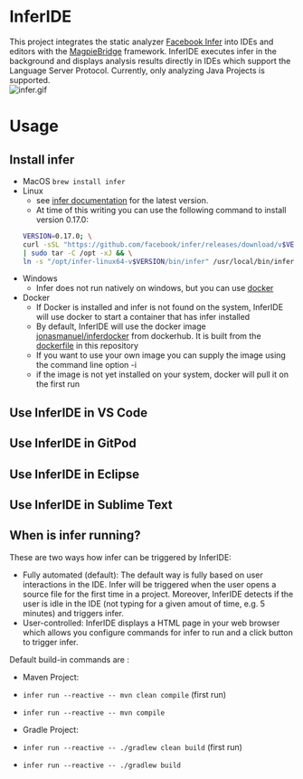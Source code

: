 # InferIDE
This project integrates the static analyzer [Facebook Infer](https://github.com/facebook/infer) into IDEs and editors with the [MagpieBridge](https://github.com/MagpieBridge/MagpieBridge) framework.
InferIDE executes infer in the background and displays analysis results directly in IDEs which support the Language Server Protocol.
Currently, only analyzing Java Projects is supported.  
![infer.gif](https://github.com/MagpieBridge/InferIDE/blob/master/doc/infer.gif)
# Usage
## Install infer
* MacOS `brew install infer`
* Linux 
  - see [infer documentation](https://fbinfer.com/docs/getting-started/) for the latest version.
  - At time of this writing you can use the following command to install version 0.17.0:
  ```bash
  VERSION=0.17.0; \
  curl -sSL "https://github.com/facebook/infer/releases/download/v$VERSION/infer-linux64-v$VERSION.tar.xz" \
  | sudo tar -C /opt -xJ && \
  ln -s "/opt/infer-linux64-v$VERSION/bin/infer" /usr/local/bin/infer
  ```
* Windows
  - Infer does not run natively on windows, but you can use [docker](https://docs.docker.com/docker-for-windows/install/)
* Docker
  - If Docker is installed and infer is not found on the system, InferIDE will use docker to start a container that has infer installed
  - By default, InferIDE will use the docker image [jonasmanuel/inferdocker](https://hub.docker.com/r/jonasmanuel/inferdocker) from dockerhub. It is built from the [dockerfile](inferdocker/Dockerfile) in this repository
  - If you want to use your own image you can supply the image using the command line option -i <dockerImage>
  - if the image is not yet installed on your system, docker will pull it on the first run
 
## Use InferIDE in VS Code

## Use InferIDE in GitPod

## Use InferIDE in Eclipse

## Use InferIDE in Sublime Text

## When is infer running?
These are two ways how infer can be triggered by InferIDE:
- Fully automated (default): The default way is fully based on user interactions in the IDE. Infer will be triggered when the user opens a source file for the first time in a project. Moreover, InferIDE detects if the user is idle in the IDE (not typing for a given amout of time, e.g. 5 minutes) and triggers infer. 
- User-controlled: InferIDE displays a HTML page in your web browser which allows you configure commands for infer to run and a click button to trigger infer.

Default build-in commands are :
- Maven Project:
 - `infer run --reactive -- mvn clean compile` (first run)
 - `infer run --reactive -- mvn compile`

- Gradle Project: 
 - `infer run --reactive -- ./gradlew clean build` (first run)
 - `infer run --reactive -- ./gradlew build`

